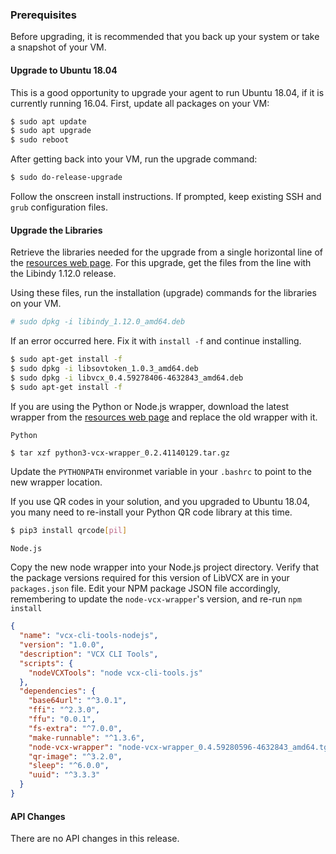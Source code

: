 ### Prerequisites

Before upgrading, it is recommended that you back up your system or take
a snapshot of your VM.

#### Upgrade to Ubuntu 18.04
This is a good opportunity to upgrade your agent to run Ubuntu 18.04, if it is currently running 16.04. First, update all packages on your VM:

```bash
$ sudo apt update
$ sudo apt upgrade
$ sudo reboot
```
After getting back into your VM, run the upgrade command:

```bash
$ sudo do-release-upgrade
```
Follow the onscreen install instructions. If prompted, keep existing SSH and `grub` configuration files.

#### Upgrade the Libraries

Retrieve the libraries needed for the upgrade from a single horizontal line of the [resources web page](/portal/software-downloads/). For this upgrade, get the files from the line with the Libindy 1.12.0 release.

Using these files, run the installation (upgrade) commands for the libraries on your VM.

```bash
# sudo dpkg -i libindy_1.12.0_amd64.deb
```
If an error occurred here. Fix it with `install -f` and continue installing.

```bash
$ sudo apt-get install -f
$ sudo dpkg -i libsovtoken_1.0.3_amd64.deb
$ sudo dpkg -i libvcx_0.4.59278406-4632843_amd64.deb
$ sudo apt-get install -f
```

If you are using the Python or Node.js wrapper, download the latest wrapper from the [resources web page](/portal/software-downloads/) and replace the old wrapper with it.

`Python`

```bash
$ tar xzf python3-vcx-wrapper_0.2.41140129.tar.gz
```

Update the `PYTHONPATH` environmet variable in your `.bashrc` to point to the new wrapper location.

If you use QR codes in your solution, and you upgraded to Ubuntu 18.04, you many need to re-install your Python QR code library at this time.

```bash
$ pip3 install qrcode[pil]
```

`Node.js`

Copy the new node wrapper into your Node.js project directory. Verify that the package versions required for this version of LibVCX are in your `packages.json` file. Edit your NPM package JSON file accordingly, remembering to update the `node-vcx-wrapper`'s version, and re-run `npm install`

```json
{
  "name": "vcx-cli-tools-nodejs",
  "version": "1.0.0",
  "description": "VCX CLI Tools",
  "scripts": {
    "nodeVCXTools": "node vcx-cli-tools.js"
  },
  "dependencies": {
    "base64url": "^3.0.1",
    "ffi": "^2.3.0",
    "ffu": "0.0.1",
    "fs-extra": "^7.0.0",
    "make-runnable": "^1.3.6",
    "node-vcx-wrapper": "node-vcx-wrapper_0.4.59280596-4632843_amd64.tgz",
    "qr-image": "^3.2.0",
    "sleep": "^6.0.0",
    "uuid": "^3.3.3"
  }
}
```

#### API Changes
There are no API changes in this release.
